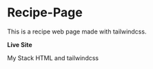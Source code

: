 # Recipe-Page
This is a recipe web page made with tailwindcss.

**Live Site**

My Stack
HTML and tailwindcss
